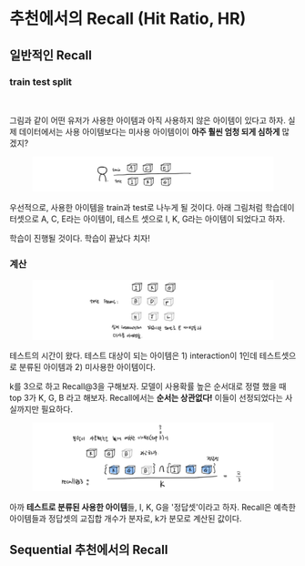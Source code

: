 # 추천에서의 Recall (Hit Ratio, HR)

## 일반적인 Recall

### train test split

<figure><img src="https://wikidocs.net/images/page/180451/%E1%84%89%E1%85%A1%E1%84%8B%E1%85%AD%E1%86%BC%E1%84%86%E1%85%B5%E1%84%89%E1%85%A1%E1%84%8B%E1%85%AD%E1%86%BC.png" alt=""><figcaption></figcaption></figure>

그림과 같이 어떤 유저가 사용한 아이템과 아직 사용하지 않은 아이템이 있다고 하자. 실제 데이터에서는 사용 아이템보다는 미사용 아이템이이 **아주 훨씬 엄청 되게 심하게** 많겠지?

<figure><img src="../.gitbook/assets/image (1) (1).png" alt=""><figcaption></figcaption></figure>

우선적으로, 사용한 아이템을 train과 test로 나누게 될 것이다. 아래 그림처럼 학습데이터셋으로 A, C, E라는 아이템이, 테스트 셋으로 I, K, G라는 아이템이 되었다고 하자.

학습이 진행될 것이다. 학습이 끝났다 치자!

### 계산

<figure><img src="../.gitbook/assets/image (3) (2) (1).png" alt=""><figcaption></figcaption></figure>

테스트의 시간이 왔다. 테스트 대상이 되는 아이템은 1) interaction이 1인데 테스트셋으로 분류된 아이템과 2) 미사용한 아이템이다.

k를 3으로 하고 Recall@3을 구해보자. 모델이 사용확률 높은 순서대로 정렬 했을 때 top 3가 K, G, B 라고 해보자. Recall에서는 **순서는 상관없다!** 이들이 선정되었다는 사실까지만 필요하다.

<figure><img src="../.gitbook/assets/image (7) (2).png" alt=""><figcaption></figcaption></figure>

아까 **테스트로 분류된 사용한 아이템**들, I, K, G을 '정답셋'이라고 하자. Recall은 예측한 아이템들과 정답셋의 교집합 개수가 분자로, k가 분모로 계산된 값이다.

## Sequential 추천에서의 Recall



